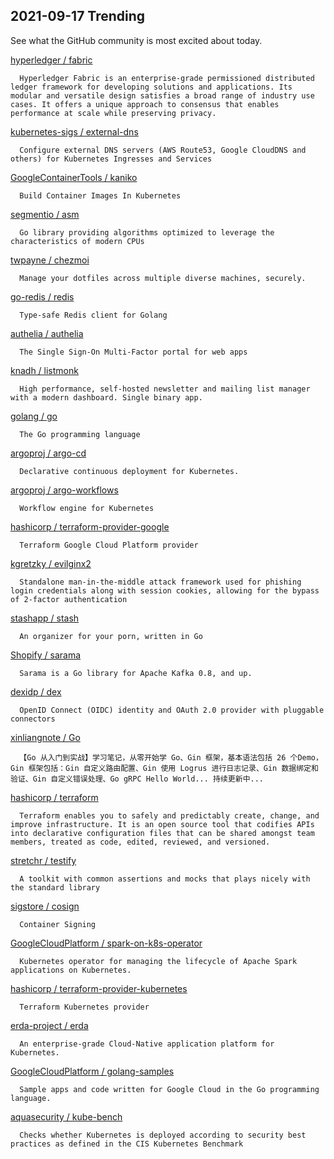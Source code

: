## 2021-09-17 Trending 
See what the GitHub community is most excited about today. 

[hyperledger / fabric](https://github.com/hyperledger/fabric) 

      Hyperledger Fabric is an enterprise-grade permissioned distributed ledger framework for developing solutions and applications. Its modular and versatile design satisfies a broad range of industry use cases. It offers a unique approach to consensus that enables performance at scale while preserving privacy.
     
[kubernetes-sigs / external-dns](https://github.com/kubernetes-sigs/external-dns) 

      Configure external DNS servers (AWS Route53, Google CloudDNS and others) for Kubernetes Ingresses and Services
     
[GoogleContainerTools / kaniko](https://github.com/GoogleContainerTools/kaniko) 

      Build Container Images In Kubernetes
     
[segmentio / asm](https://github.com/segmentio/asm) 

      Go library providing algorithms optimized to leverage the characteristics of modern CPUs
     
[twpayne / chezmoi](https://github.com/twpayne/chezmoi) 

      Manage your dotfiles across multiple diverse machines, securely.
     
[go-redis / redis](https://github.com/go-redis/redis) 

      Type-safe Redis client for Golang
     
[authelia / authelia](https://github.com/authelia/authelia) 

      The Single Sign-On Multi-Factor portal for web apps
     
[knadh / listmonk](https://github.com/knadh/listmonk) 

      High performance, self-hosted newsletter and mailing list manager with a modern dashboard. Single binary app.
     
[golang / go](https://github.com/golang/go) 

      The Go programming language
     
[argoproj / argo-cd](https://github.com/argoproj/argo-cd) 

      Declarative continuous deployment for Kubernetes.
     
[argoproj / argo-workflows](https://github.com/argoproj/argo-workflows) 

      Workflow engine for Kubernetes
     
[hashicorp / terraform-provider-google](https://github.com/hashicorp/terraform-provider-google) 

      Terraform Google Cloud Platform provider
     
[kgretzky / evilginx2](https://github.com/kgretzky/evilginx2) 

      Standalone man-in-the-middle attack framework used for phishing login credentials along with session cookies, allowing for the bypass of 2-factor authentication
     
[stashapp / stash](https://github.com/stashapp/stash) 

      An organizer for your porn, written in Go
     
[Shopify / sarama](https://github.com/Shopify/sarama) 

      Sarama is a Go library for Apache Kafka 0.8, and up.
     
[dexidp / dex](https://github.com/dexidp/dex) 

      OpenID Connect (OIDC) identity and OAuth 2.0 provider with pluggable connectors
     
[xinliangnote / Go](https://github.com/xinliangnote/Go) 

      【Go 从入门到实战】学习笔记，从零开始学 Go、Gin 框架，基本语法包括 26 个Demo，Gin 框架包括：Gin 自定义路由配置、Gin 使用 Logrus 进行日志记录、Gin 数据绑定和验证、Gin 自定义错误处理、Go gRPC Hello World... 持续更新中... 
     
[hashicorp / terraform](https://github.com/hashicorp/terraform) 

      Terraform enables you to safely and predictably create, change, and improve infrastructure. It is an open source tool that codifies APIs into declarative configuration files that can be shared amongst team members, treated as code, edited, reviewed, and versioned.
     
[stretchr / testify](https://github.com/stretchr/testify) 

      A toolkit with common assertions and mocks that plays nicely with the standard library
     
[sigstore / cosign](https://github.com/sigstore/cosign) 

      Container Signing
     
[GoogleCloudPlatform / spark-on-k8s-operator](https://github.com/GoogleCloudPlatform/spark-on-k8s-operator) 

      Kubernetes operator for managing the lifecycle of Apache Spark applications on Kubernetes. 
     
[hashicorp / terraform-provider-kubernetes](https://github.com/hashicorp/terraform-provider-kubernetes) 

      Terraform Kubernetes provider
     
[erda-project / erda](https://github.com/erda-project/erda) 

      An enterprise-grade Cloud-Native application platform for Kubernetes.
     
[GoogleCloudPlatform / golang-samples](https://github.com/GoogleCloudPlatform/golang-samples) 

      Sample apps and code written for Google Cloud in the Go programming language.
     
[aquasecurity / kube-bench](https://github.com/aquasecurity/kube-bench) 

      Checks whether Kubernetes is deployed according to security best practices as defined in the CIS Kubernetes Benchmark
     
